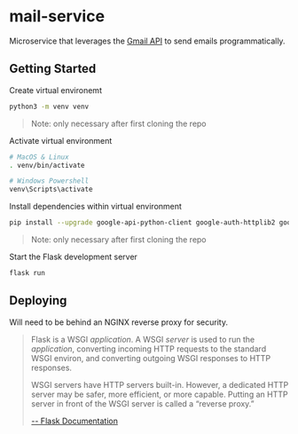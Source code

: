 # mail-service
Microservice that leverages the [Gmail API](https://developers.google.com/gmail/api/guides/sending) to send emails programmatically.

## Getting Started

Create virtual environemt
```bash
python3 -m venv venv
```
> Note: only necessary after first cloning the repo

Activate virtual environment
```bash
# MacOS & Linux
. venv/bin/activate

# Windows Powershell
venv\Scripts\activate
```

Install dependencies within virtual environment
```bash
pip install --upgrade google-api-python-client google-auth-httplib2 google-auth-oauthlib Flask
```
> Note: only necessary after first cloning the repo

Start the Flask development server
```bash
flask run
```

## Deploying

Will need to be behind an NGINX reverse proxy for security.

> Flask is a WSGI *application*. A WSGI *server* is used to run the *application*, converting incoming HTTP requests to the standard WSGI environ, and converting outgoing WSGI responses to HTTP responses.
>
> WSGI servers have HTTP servers built-in. However, a dedicated HTTP server may be safer, more efficient, or more capable. Putting an HTTP server in front of the WSGI server is called a “reverse proxy.”
>
> [-- Flask Documentation](https://flask.palletsprojects.com/en/2.2.x/deploying/)
